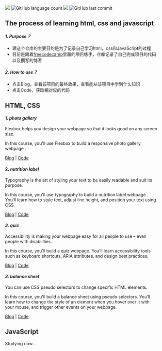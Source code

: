 

![](https://img.shields.io/github/stars/ddy-ddy/html-css-javascript?style=social)	![GitHub language count](https://img.shields.io/github/languages/count/ddy-ddy/html-css-javascript)	![](https://img.shields.io/github/followers/ddy-ddy?style=social)	![GitHub last commit](https://img.shields.io/github/last-commit/ddy-ddy/html-css-javascript)

## The process of learning html, css and javascript

#### *1. Purpose？*

- 建这个仓库的主要目的是为了记录自己学习html，css和JavaScript的过程
- 目前是跟着[freecodecamp](https://www.freecodecamp.org/)里面的项目练手，仓库记录了自己完成项目的代码以及撰写的博客

#### *2. How to use？*

- 点击Blog，查看该项目的最终效果，查看能从该项目中学到什么知识
- 点击Code，获取相对应的代码



## HTML, CSS

#### 1. *photo gallery*

Flexbox helps you design your webpage so that it looks good on any screen size.

In this course, you'll use Flexbox to build a responsive photo gallery webpage .

[Blog](https://www.ddy-ddy.com/Blog/blog-35?14)	|	[Code](https://github.com/ddy-ddy/html-css-javascript/tree/master/html_css/photo_gallery)

#### 2. *nutrition label*

Typography is the art of styling your text to be easily readable and suit its purpose.

In this course, you'll use typography to build a nutrition label webpage . You'll learn how to style text, adjust line height, and position your text using CSS.

[Blog](https://www.ddy-ddy.com/Blog/blog-36?14)	|	[Code](https://github.com/ddy-ddy/html-css-javascript/tree/master/html_css/nutrition_label)

#### *3. quiz*

Accessibility is making your webpage easy for all people to use – even people with disabilities.

In this course, you'll build a quiz webpage. You'll learn accessibility tools such as keyboard shortcuts, ARIA attributes, and design best practices.

[Blog](https://www.ddy-ddy.com/Blog/blog-39) | [Code](https://github.com/ddy-ddy/html-css-javascript/tree/master/html_css/quiz)

#### *3. balance sheet*

You can use CSS pseudo selectors to change specific HTML elements.

In this course, you'll build a balance sheet using pseudo selectors. You'll learn how to change the style of an element when you hover over it with your mouse, and trigger other events on your webpage.

[Blog](https://www.ddy-ddy.com/Blog/blog-42) | [Code](https://github.com/ddy-ddy/html-css-javascript/tree/master/html_css/balance_sheet)

#### 



## JavaScript

Studying now...
